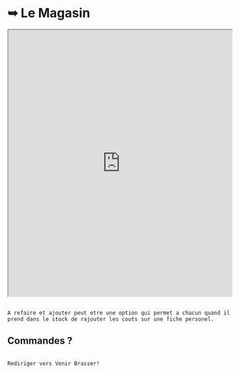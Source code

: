 # ➥ Le Magasin

<script src="https://unpkg.com/@dotlottie/player-component@latest/dist/dotlottie-player.mjs" type="module"></script> 
<dotlottie-player src="https://lottie.host/543cbe45-8115-4422-893d-dc972ed81747/TBZjf8BmZ9.json" background="transparent" speed="1" style="width: 300px; height: 300px;" loop autoplay></dotlottie-player>


<iframe src="https://docs.google.com/spreadsheets/d/e/2PACX-1vTAJ5xj8CC6PIXJB-Zw-Y4ckXGNamSEKRx7-KiTKv2tvOsqYoW4SwdFCHdTkuffnZP9AuZbNsrl7dFk/pubhtml?gid=0&amp;single=true&amp;widget=true&amp;headers=false" width=100% height=600px></iframe>


```{note}

A refaire et ajouter peut etre une option qui permet a chacun quand il prend dans le stock de rajouter les couts sur une fiche personel.

```

## Commandes ?


```{note}

Rediriger vers Venir Brasser!

```